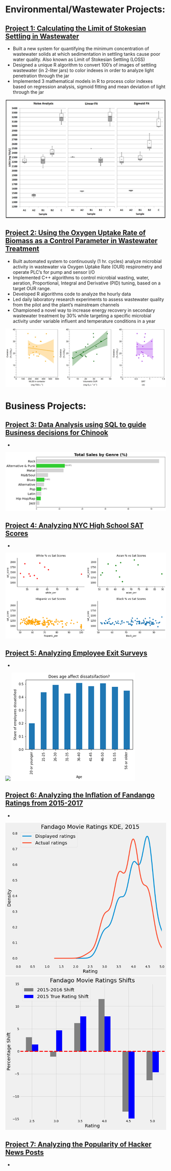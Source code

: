 # Environmental/Wastewater Projects:

## [Project 1: Calculating the Limit of Stokesian Settling in Wastewater](https://github.com/OlaOlagunju/LOSS_Project)
-	Built a new system for quantifying the minimum concentration of wastewater solids at which sedimentation in settling tanks cause poor water quality. Also known as Limit of Stokesian Settling (LOSS) 
- Designed a unique R algorithm to convert 100’s of images of settling wastewater (in 2-liter jars) to color indexes in order to analyze light penetration through the jar
- Implemented 3 mathematical models in R to process color indexes based on regression analysis, sigmoid fitting and mean deviation of light through the jar

![](https://github.com/OlaOlagunju/LOSS_Project/blob/main/fig_14.jpg)



## [Project 2: Using the Oxygen Uptake Rate of Biomass as a Control Parameter in Wastewater Treatment](https://github.com/OlaOlagunju/OUR_Project)
- Built automated system to continuously (1 hr. cycles) analyze microbial activity in wastewater via Oxygen Uptake Rate (OUR) respirometry and operate PLC’s for pump and sensor I/O
- Implemented C++ algorithms to control microbial wasting, water, aeration, Proportional, Integral and Derivative (PID) tuning, based on a target OUR range.
- Developed R algorithms code to analyze the hourly data
- Led daily laboratory research experiments to assess wastewater quality from the pilot and the plant’s mainstream channels
- Championed a novel way to increase energy recovery in secondary wastewater treatment by 30% while targeting a specific microbial activity under variable influent and temperature conditions in a year

![](https://github.com/OlaOlagunju/OUR_Project/blob/main/fig_3.jpg)


# Business Projects:
## [Project 3: Data Analysis using SQL to guide Business decisions for Chinook](https://github.com/OlaOlagunju/SQL_Business_Project)
- 

![](https://github.com/OlaOlagunju/SQL_Business_Project/blob/main/fig_1.png)



## [Project 4: Analyzing NYC High School SAT Scores](https://github.com/OlaOlagunju/SAT_Scores_Project)
- 

![](https://github.com/OlaOlagunju/SAT_Scores_Project/blob/main/fig_6.png)



## [Project 5: Analyzing Employee Exit Surveys](https://github.com/OlaOlagunju/Employee_Survey_Project)
- 

![](https://github.com/OlaOlagunju/Employee_Survey_Project/blob/main/fig_11.png)
![](https://github.com/OlaOlagunju/Employee_Survey_Project/blob/main/fig_2.png)



## [Project 6: Analyzing the Inflation of Fandango Ratings from 2015-2017](https://github.com/OlaOlagunju/Fandango_Ratings_Project)
- 

![](/images/fig_21.png)
![](/images/fig_22.png)



## [Project 7: Analyzing the Popularity of Hacker News Posts](https://github.com/OlaOlagunju/Hacker_News_Project)
- 
